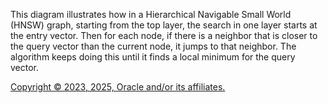 This diagram illustrates how in a Hierarchical Navigable Small World (HNSW) graph, starting from the top layer, the search
            in one layer starts at the entry vector. Then for each node, if there is a neighbor that is closer to the query vector than
            the current node, it jumps to that neighbor. The algorithm keeps doing this until it finds a local minimum for the query vector.

[Copyright © 2023, 2025, Oracle and/or its affiliates.](../../../dcommon/html/cpyr.htm)

